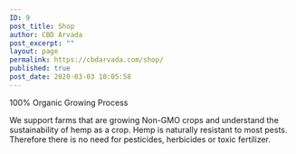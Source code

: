 ```yaml
---
ID: 9
post_title: Shop
author: CBD Arvada
post_excerpt: ""
layout: page
permalink: https://cbdarvada.com/shop/
published: true
post_date: 2020-03-03 10:05:58
---
```

<!-- wp:paragraph -->
<p>100% Organic Growing Process</p>
<!-- /wp:paragraph -->

<!-- wp:paragraph -->
<p>We support farms that are growing Non-GMO crops and understand the sustainability of hemp as a crop. Hemp is naturally resistant to most pests. Therefore there is no need for pesticides, herbicides or toxic fertilizer.</p>
<!-- /wp:paragraph -->